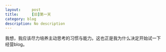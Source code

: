 ```yaml
---
layout:     post
title:      [旧]第一天
category: blog
description: No description
---
```

我想，我应该尽力培养主动思考的习惯与能力。这也正是我为什么决定开始试一下经营blog。